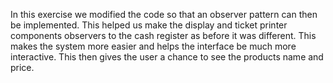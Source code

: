 In this exercise we modified the code so that an observer pattern can then be implemented. This helped us make the display and ticket printer components observers to the cash register as before it was different. This makes the system more easier and helps the interface be much more interactive. This then gives the user a chance to see the products name and price.
